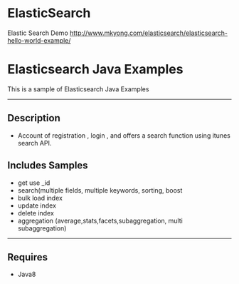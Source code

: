 # ElasticSearch
Elastic Search Demo
http://www.mkyong.com/elasticsearch/elasticsearch-hello-world-example/

# Elasticsearch Java Examples
This is a sample of Elasticsearch Java Examples

---

## Description
* Account of registration , login , and offers a search function using itunes search API.

## Includes Samples
* get use _id
* search(multiple fields, multiple keywords, sorting, boost
* bulk load index
* update index
* delete index
* aggregation (average,stats,facets,subaggregation, multi subaggregation)
---

## Requires
* Java8
